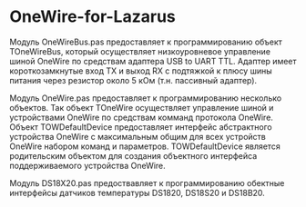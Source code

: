 # OneWire-for-Lazarus
<p>Модуль OneWireBus.pas предоставляет к программированию объект TOneWireBus, который осуществляет низкоуровневое управление шиной OneWire по средствам адаптера USB to UART TTL. Адаптер имеет короткозамкнутые вход TX и выход RX с подтяжкой к плюсу шины питания через резистор около 5 кОм (т.н. пассивный адаптер).</p>
<p>Модуль OneWire.pas предоставляет к программированию несколько объектов. Так объект TOneWire осуществляет управление шиной и устройствами OneWire по средствам комманд протокола OneWire. 
 <br>Объект TOWDefaultDevice предоставляет интерфейс абстрактного устройства OneWire с максимальным общим для всех устройств OneWire набором команд и параметров. TOWDefaultDevice является родительским объектом для создания объектного интерфейса поддерживаемого устройства OneWire.</p>
 <p>Модуль DS18X20.pas предоствавляет к программированию обектные интерфейсы датчиков температуры DS1820, DS18S20 и DS18B20.</p>
